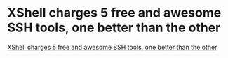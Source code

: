 # XShell charges 5 free and awesome SSH tools, one better than the other
[XShell charges 5 free and awesome SSH tools, one better than the other](https://aiwithcloud.com/2022/09/19/xshell_charges_5_free_and_awesome_ssh_tools_one_better_than_the_other/)